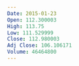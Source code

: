 ```yaml
---
Date: 2015-01-23
Open: 112.300003
High: 113.75
Low: 111.529999
Close: 112.980003
Adj Close: 106.106171
Volume: 46464800
---
```

